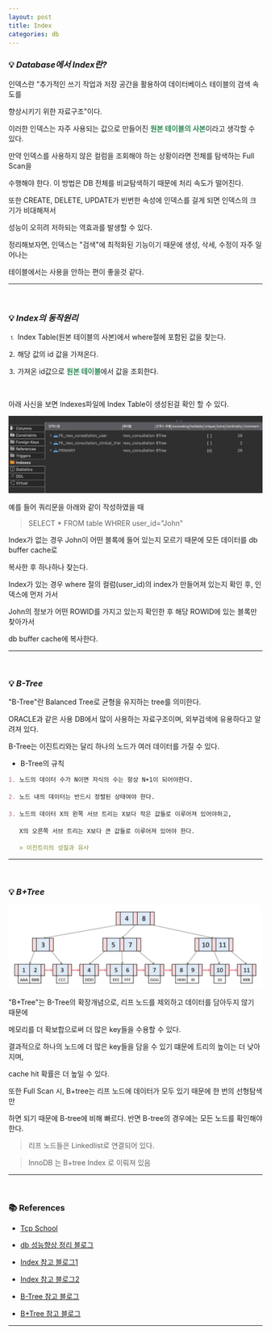 ```yaml
---
layout: post
title: Index
categories: db
---
```


### 💡 ***Database에서 Index란?***

인덱스란 "추가적인 쓰기 작업과 저장 공간을 활용하여 데이터베이스 테이블의 검색 속도를 

향상시키기 위한 자료구조"이다.

이러한 인덱스는 자주 사용되는 값으로 만들어진 <span style="color:#2E8B57">**원본 테이블의 사본**</span>이라고 생각할 수 있다.

만약 인덱스를 사용하지 않은 컬럼을 조회해야 하는 상황이라면 전체를 탐색하는 Full Scan을

수행해야 한다. 이 방법은 DB 전체를 비교탐색하기 때문에 처리 속도가 떨어진다.

또한 CREATE, DELETE, UPDATE가 빈번한 속성에 인덱스를 걸게 되면 인덱스의 크기가 비대해져서

성능이 오히려 저하되는 역효과를 발생할 수 있다.

정리해보자면, 인덱스는 "검색"에 최적화된 기능이기 때문에 생성, 삭세, 수정이 자주 일어나는 

테이블에서는 사용을 안하는 편이 좋을것 같다.

---

<br>

### 💡 ***Index의 동작원리***

⒈ Index Table(원본 테이블의 사본)에서 where절에 포함된 값을 찾는다.

⒉ 해당 값의 id 값을 가져온다.

⒊ 가져온 id값으로 <span style="color:#2E8B57">**원본 테이블**</span>에서 값을 조회한다.

<br>

아래 사신을 보면 Indexes파일에 Index Table이 생성된걸 확인 할 수 있다.

<img src="/assets/img/cs/indextable.png">

예를 들어 쿼리문을 아래와 같이 작성하였을 때

> SELECT * FROM table WHRER user_id="John"

Index가 없는 경우 John이 어떤 블록에 들어 있는지 모르기 때문에 모든 데이터를 db buffer cache로 

복사한 후 하나하나 찾는다.

Index가 있는 경우 where 절의 컬럼(user_id)의 index가 만들어져 있는지 확인 후, 인덱스에 먼저 가서

John의 정보가 어떤 ROWID를 가지고 있는지 확인한 후 해당 ROWID에 있는 블록만 찾아가서 

db buffer cache에 복사한다.

---

<br>

### 💡 ***B-Tree***

"B-Tree"란 Balanced Tree로 균형을 유지하는 tree를 의미한다.

ORACLE과 같은 사용 DB에서 많이 사용하는 자료구조이며, 외부검색에 유용하다고 알려져 있다.

B-Tree는 이진트리와는 달리 하나의 노드가 여러 데이터를 가질 수 있다.

- B-Tree의 규칙

```markdown
1. 노드의 데이터 수가 N이면 자식의 수는 항상 N+1이 되어야한다.

2. 노드 내의 데이터는 반드시 정렬된 상태여야 한다.

3. 노드의 데이터 X의 왼쪽 서브 트리는 X보다 작은 값들로 이루어져 있어야하고, 

   X의 오른쪽 서브 트리는 X보다 큰 값들로 이루어져 있어야 한다. 

   > 이진트리의 성질과 유사
```

---

<br>

### 💡 ***B+Tree***

<img src="/assets/img/cs/b+tree.png">

"B+Tree"는 B-Tree의 확장개념으로, 리프 노드를 제외하고 데이터를 담아두지 않기 때문에 

메모리를 더 확보합으로써 더 많은 key들을 수용할 수 있다. 

결과적으로 하나의 노드에 더 많은 key들을 담을 수 있기 떄문에 트리의 높이는 더 낮아지며, 

cache hit 확률은 더 높일 수 있다.

또한 Full Scan 시, B+tree는 리프 노드에 데이터가 모두 있기 때문에 한 번의 선형탐색만 

하면 되기 때문에 B-tree에 비해 빠르다. 반면 B-tree의 경우에는 모든 노드를 확인해야 한다.  

> 리프 노드들은 Linkedlist로 연결되어 있다.

> InnoDB 는 B+tree Index 로 이뤄져 있음

---

<br>

### 📚 References 

- [Tcp School](http://tcpschool.com/mysql/mysql_index_create)

- [db 성능향상 정리 블로그](https://www.burndogfather.com/238)

- [Index 참고 블로그1](https://brunch.co.kr/@skeks463/25)

- [Index 참고 블로그2](https://soyeon207.github.io/db/2021/07/06/index-theory.html)

- [B-Tree 참고 블로그](https://m.blog.naver.com/eng_jisikin/220889188747)

- [B+Tree 참고 블로그](https://naming0617.tistory.com/36)

---